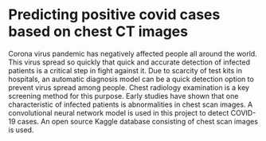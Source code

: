 # Predicting positive covid cases based on chest CT images

Corona virus pandemic has negatively affected people all around the world. This virus spread so quickly that
quick and accurate detection of infected patients is a critical step in fight against it. Due to scarcity of test kits in hospitals,
an automatic diagnosis model can be a quick detection option to prevent virus spread among people. Chest radiology examination
is a key screening method for this purpose. Early studies have shown that one characteristic of infected patients is abnormalities 
in chest scan images. A convolutional neural network model is used in this project to detect COVID-19 cases. An open source 
Kaggle database consisting of chest scan images is used.
